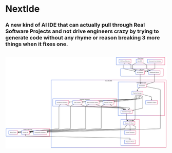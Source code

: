 # NextIde
### A new kind of AI IDE that can actually pull through Real Software Projects and not drive engineers crazy by trying to generate code without any rhyme or reason breaking 3 more things when it fixes one.
##
[![Project Architecture](docs/images/arch.png)](docs/images/arch.png)